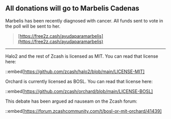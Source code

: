 ## All donations will go to Marbelis Cadenas

Marbelis has been recently diagnosed with cancer. All funds sent to vote in the poll will be sent to her.

> [https://free2z.cash/ayudaparamarbelis](https://free2z.cash/ayudaparamarbelis)

---

Halo2 and the rest of Zcash is licensed as MIT. You can read that license here:

::embed[https://github.com/zcash/halo2/blob/main/LICENSE-MIT]

Orchard is currently licensed as BOSL. You can read that license here:

::embed[https://github.com/zcash/orchard/blob/main/LICENSE-BOSL]

This debate has been argued ad nauseam on the Zcash forum:

::embed[https://forum.zcashcommunity.com/t/bosl-or-mit-orchard/41439]